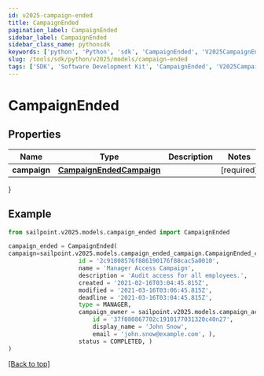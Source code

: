 ```yaml
---
id: v2025-campaign-ended
title: CampaignEnded
pagination_label: CampaignEnded
sidebar_label: CampaignEnded
sidebar_class_name: pythonsdk
keywords: ['python', 'Python', 'sdk', 'CampaignEnded', 'V2025CampaignEnded'] 
slug: /tools/sdk/python/v2025/models/campaign-ended
tags: ['SDK', 'Software Development Kit', 'CampaignEnded', 'V2025CampaignEnded']
---
```


# CampaignEnded


## Properties

Name | Type | Description | Notes
------------ | ------------- | ------------- | -------------
**campaign** | [**CampaignEndedCampaign**](campaign-ended-campaign) |  | [required]
}

## Example

```python
from sailpoint.v2025.models.campaign_ended import CampaignEnded

campaign_ended = CampaignEnded(
campaign=sailpoint.v2025.models.campaign_ended_campaign.CampaignEnded_campaign(
                    id = '2c91808576f886190176f88cac5a0010', 
                    name = 'Manager Access Campaign', 
                    description = 'Audit access for all employees.', 
                    created = '2021-02-16T03:04:45.815Z', 
                    modified = '2021-03-16T03:06:45.815Z', 
                    deadline = '2021-03-16T03:04:45.815Z', 
                    type = MANAGER, 
                    campaign_owner = sailpoint.v2025.models.campaign_activated_campaign_campaign_owner.CampaignActivated_campaign_campaignOwner(
                        id = '37f080867702c1910177031320c40n27', 
                        display_name = 'John Snow', 
                        email = 'john.snow@example.com', ), 
                    status = COMPLETED, )
)

```
[[Back to top]](#) 

